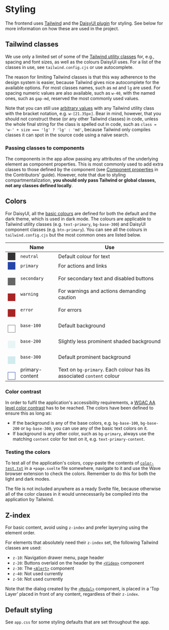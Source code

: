 # Styling

The frontend uses [Tailwind](https://tailwindcss.com/docs) and the [DaisyUI plugin](https://daisyui.com/components/) for styling. See below for more information on how these are used in the project.

## Tailwind classes

We use only a limited set of some of the [Tailwind utility classes](https://tailwindcss.com/docs/) for, e.g., spacing and font sizes, as well as the colours DaisyUI uses. For a list of the classes in use, see `tailwind.config.cjs` or use autocomplete.

The reason for limiting Tailwind classes is that this way adherence to the design system is easier, because Tailwind gives nice autocomplete for the available options. For most classes names, such as `md` and `lg` are used. For spacing numeric values are also available, such as `w-40`, with the named ones, such as `gap-md`, reserved the most commonly used values.

Note that you can still use [arbitrary values](https://tailwindcss.com/docs/adding-custom-styles#using-arbitrary-values) with any Tailwind utility class with the bracket notation, e.g. `w-[21.35px]`. Bear in mind, however, that you should not construct these (or any other Tailwind classes) in code, unless the whole final string for the class is spelled out in code, such as `class = 'w-' + size === 'lg' ? 'lg' : 'md'`, because Tailwind only compiles classes it can spot in the source code using a naïve search.

### Passing classes to components

The components in the app allow passing any attributes of the underlying element as component properties. This is most commonly used to add extra classes to those defined by the component (see [Component properties](../contributing/style-guides.md#component-properties) in the Contributors’ guide). However, note that due to styling compartmentalization, **you should only pass Tailwind or global classes, not any classes defined locally**.

## Colors

For DaisyUI, all the [basic colours](https://daisyui.com/docs/colors/) are defined for both the default and the dark theme, which is used in dark mode. The colours are applicable to Tailwind utility classes (e.g. `text-primary`, `bg-base-300`) and DaisyUI component classes (e.g. `btn-primary`). You can see all the colours in `tailwind.config.cjs` but the most common ones are listed below.

|                                                                                                                       | Name            | Use                                                                   |
| --------------------------------------------------------------------------------------------------------------------- | --------------- | --------------------------------------------------------------------- |
| <div style="background: #333333; width: 1.5rem; height: 1.5rem;"/>                                                    | `neutral`       | Default colour for text                                               |
| <div style="background: #2546a8; width: 1.5rem; height: 1.5rem;"/>                                                    | `primary`       | For actions and links                                                 |
|  <div style="background: #666666; width: 1.5rem; height: 1.5rem;"/>                                                   | `secondary`     | For secondary text and disabled buttons                               |
|  <div style="background: #a82525; width: 1.5rem; height: 1.5rem;"/>                                                   | `warning`       | For warnings and actions demanding caution                            |
|  <div style="background: #a82525; width: 1.5rem; height: 1.5rem;"/>                                                   | `error`         | For errors                                                            |
|  <div style="background: #ffffff; outline: 1px solid #666666; outline-offset: -1px; width: 1.5rem; height: 1.5rem;"/> | `base-100`      | Default background                                                    |
|  <div style="background: #e8f5f6; width: 1.5rem; height: 1.5rem;"/>                                                   | `base-200`      | Slightly less prominent shaded background                             |
|  <div style="background: #d1ebee; width: 1.5rem; height: 1.5rem;"/>                                                   | `base-300`      | Default prominent background                                          |
|  <div style="background: #ffffff; outline: 1px solid #2546a8; outline-offset: -1px; width: 1.5rem; height: 1.5rem;"/> | primary-content | Text on `bg-primary`. Each colour has its associated `content` colour |

### Color contrast

In order to fulfil the application's accessibility requirements, a [WGAC AA level color contrast](https://www.w3.org/WAI/WCAG21/Understanding/contrast-minimum.html) has to be reached. The colors have been defined to ensure this as long as:

- If the background is any of the base colors, e.g. `bg-base-100`, `bg-base-200` or `bg-base-300`, you can use any of the basic text colors on it.
- If background is any other color, such as `bg-primary`, always use the matching `content` color for text on it, e.g. `text-primary-content`.

### Testing the colors

To test all of the application's colors, copy-paste the contents of [`color-test.txt`](./color-test.txt) in a `+page.svelte` file somewhere, navigate to it and use the Wave browser extension to check the colors. Remember to do this for both the light and dark modes.

The file is not included anywhere as a ready Svelte file, because otherwise all of the color classes in it would unnecessarily be compiled into the application by Tailwind.

## Z-index

For basic content, avoid using `z-index` and prefer layerying using the element order.

For elements that absolutely need their `z-index` set, the following Tailwind classes are used:

- `z-10`: Navigation drawer menu, page header
- `z-20`: Buttons overlaid on the header by the [`<Video>`](../../frontend/src/lib/components/video/Video.svelte) component
- `z-30`: The [`<Alert>`](<(../../frontend/src/lib/components/alert/Alert.svelte)>) component
- `z-40`: Not used currently
- `z-50`: Not used currently

Note that the dialog created by the [`<Modal>`](../../frontend/src/lib/components/modal/Modal.svelte) component, is placed in a ’Top Layer’ placed in front of any content, regardless of their `z-index`.

## Default styling

See `app.css` for some styling defaults that are set throughout the app.
